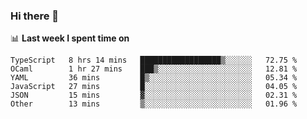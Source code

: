 ### Hi there 👋

<!--
**DBvc/DBvc** is a ✨ _special_ ✨ repository because its `README.md` (this file) appears on your GitHub profile.

Here are some ideas to get you started:

- 🔭 I’m currently working on ...
- 🌱 I’m currently learning ...
- 👯 I’m looking to collaborate on ...
- 🤔 I’m looking for help with ...
- 💬 Ask me about ...
- 📫 How to reach me: ...
- 😄 Pronouns: ...
- ⚡ Fun fact: ...
-->

📊 **Last week I spent time on**
<!--START_SECTION:waka-->

```text
TypeScript   8 hrs 14 mins   ██████████████████▒░░░░░░   72.75 %
OCaml        1 hr 27 mins    ███▒░░░░░░░░░░░░░░░░░░░░░   12.81 %
YAML         36 mins         █▒░░░░░░░░░░░░░░░░░░░░░░░   05.34 %
JavaScript   27 mins         █░░░░░░░░░░░░░░░░░░░░░░░░   04.05 %
JSON         15 mins         ▓░░░░░░░░░░░░░░░░░░░░░░░░   02.31 %
Other        13 mins         ▒░░░░░░░░░░░░░░░░░░░░░░░░   01.96 %
```

<!--END_SECTION:waka-->

